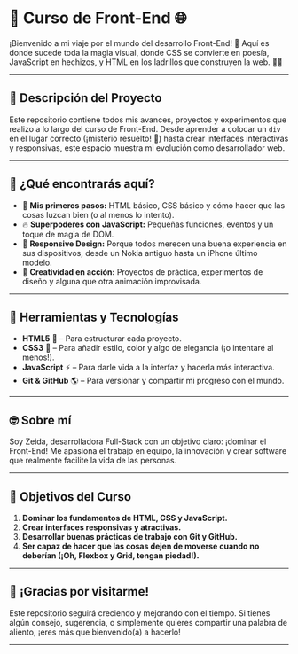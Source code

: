 # 🚀 Curso de Front-End 🌐

¡Bienvenido a mi viaje por el mundo del desarrollo Front-End! 🎉 Aquí es donde sucede toda la magia visual, donde CSS se convierte en poesía, JavaScript en hechizos, y HTML en los ladrillos que construyen la web. 🧱✨

---

## 📖 Descripción del Proyecto

Este repositorio contiene todos mis avances, proyectos y experimentos que realizo a lo largo del curso de Front-End. Desde aprender a colocar un `div` en el lugar correcto (¡misterio resuelto! 🎉) hasta crear interfaces interactivas y responsivas, este espacio muestra mi evolución como desarrollador web.

---

## 🚩 ¿Qué encontrarás aquí?

- 🌈 **Mis primeros pasos:** HTML básico, CSS básico y cómo hacer que las cosas luzcan bien (o al menos lo intento).
- 🔥 **Superpoderes con JavaScript:** Pequeñas funciones, eventos y un toque de magia de DOM.
- 📱 **Responsive Design:** Porque todos merecen una buena experiencia en sus dispositivos, desde un Nokia antiguo hasta un iPhone último modelo.
- 🎨 **Creatividad en acción:** Proyectos de práctica, experimentos de diseño y alguna que otra animación improvisada.

---

## 🚀 Herramientas y Tecnologías

- **HTML5** 🎉 – Para estructurar cada proyecto.
- **CSS3** 🎨 – Para añadir estilo, color y algo de elegancia (¡o intentaré al menos!).
- **JavaScript** ⚡ – Para darle vida a la interfaz y hacerla más interactiva.
- **Git & GitHub** 🌎 – Para versionar y compartir mi progreso con el mundo.

---

## 🤓 Sobre mí

Soy Zeida, desarrolladora Full-Stack con un objetivo claro: ¡dominar el Front-End! Me apasiona el trabajo en equipo, la innovación y crear software que realmente facilite la vida de las personas.

---

## 🎯 Objetivos del Curso

1. **Dominar los fundamentos de HTML, CSS y JavaScript.**
2. **Crear interfaces responsivas y atractivas.**
3. **Desarrollar buenas prácticas de trabajo con Git y GitHub.**
4. **Ser capaz de hacer que las cosas dejen de moverse cuando no deberían (¡Oh, Flexbox y Grid, tengan piedad!).**

---

## 🌟 ¡Gracias por visitarme!

Este repositorio seguirá creciendo y mejorando con el tiempo. Si tienes algún consejo, sugerencia, o simplemente quieres compartir una palabra de aliento, ¡eres más que bienvenido(a) a hacerlo!

--- 
